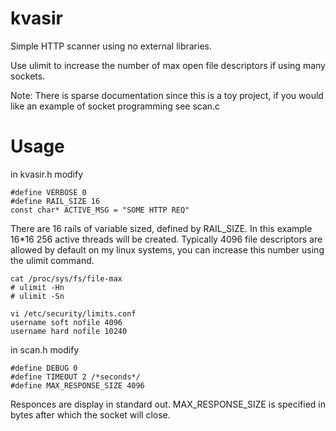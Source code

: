 kvasir
======

Simple HTTP scanner using no external libraries.

Use ulimit to increase the number of max open file descriptors if using many sockets.

Note: There is sparse documentation since this is a toy project, if you would like an example of
socket programming see scan.c

Usage
=====

in kvasir.h modify

    #define VERBOSE 0
    #define RAIL_SIZE 16
    const char* ACTIVE_MSG = "SOME HTTP REQ"

There are 16 rails of variable sized, defined by RAIL_SIZE. In this example 16*16 256 active threads will
be created. Typically 4096 file descriptors are allowed by default on my linux systems, you can increase this number using the ulimit command.

    cat /proc/sys/fs/file-max
    # ulimit -Hn
    # ulimit -Sn

    vi /etc/security/limits.conf
    username soft nofile 4096
    username hard nofile 10240


in scan.h modify

    #define DEBUG 0
    #define TIMEOUT 2 /*seconds*/
    #define MAX_RESPONSE_SIZE 4096

Responces are display in standard out. MAX_RESPONSE_SIZE is specified in bytes after which the socket will close.
